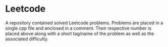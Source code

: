 # Leetcode
A repository contained solved Leetcode problems. Problems are placed in a single cpp file and enclosed in a comment. Their respective number is placed above along with a short tag/name of the problem as well as the associated difficulty.
